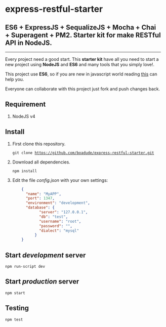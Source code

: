 # express-restful-starter

ES6 + ExpressJS + SequalizeJS + Mocha + Chai + Superagent + PM2. Starter kit for make RESTful API in NodeJS.
------------------------------------------------------------------------


----------


Every project need a good start. This **starter kit** have all you need to start a new project using **NodeJS** and **ES6** and many tools that you simply love!.

This project use **ES6**, so if you are new in javascript world reading  [this](https://nodejs.org/en/docs/es6/)  can help you.

Everyone can collaborate with this project just fork and push changes back.

Requirement
-----------

 1. NodeJS v4

Install
-------

 1. First clone this repository.

    <code>git clone https://github.com/boadude/express-restful-starter.git</code>

 2. Download all dependencies.

    <code>npm install</code>

 3. Edit the file *config.json* with your own settings:
    ```json
    	{
    	  "name": "MyAPP",
    	  "port": 1347,
    	  "environment": "development",
    	  "database": {
    		    "server": "127.0.0.1",
    		    "db": "test",
    		    "username": "root",
    		    "password": "",
    		    "dialect": "mysql"
    		  }
    	}
    ```

Start *development* server
------------

<code>npm run-script dev</code>

Start *production* server
------------

<code>npm start</code>

Testing
-------
<code>npm test</code>
